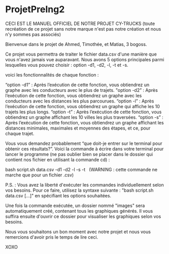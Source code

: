 # ProjetPreIng2

CECI EST LE MANUEL OFFICIEL DE NOTRE PROJET CY-TRUCKS
(toute recréation de ce projet sans notre marque n'est pas notre création et nous n'y sommes pas associés)

Bienvenue dans le projet de Ahmed, Timothée, et Matias, 3 bogoss.

Ce projet vous permettra de traiter le fichier data.csv d'une manière que vous n'avez jamais vue auparavant. Nous avons 5 options principales parmi lesquelles vous pouvez choisir : option -d1, -d2, -l, -t et -s.

voici les fonctionnalités de chaque fonction :

  “option -d1” : Après l’exécution de cette fonction, vous obtiendrez un graphe avec les conducteurs avec le plus de trajets.
  "option -d2” : Après l’exécution de cette fonction, vous obtiendrez un graphe avec les conducteurs avec les distances les plus parcourues. 
  “option -l” : Après l’exécution de cette fonction, vous obtiendrez un graphe qui affiche les 10 trajets les plus longs.
  “option -t” : Après l’exécution de cette fonction, vous obtiendrez un graphe affichant les 10 villes les plus traversées.
  “option -s” : Après l’exécution de cette fonction, vous obtiendrez un graphe affichant les distances minimales, maximales et moyennes des étapes, et ce, pour chaque trajet. 

Vous vous demandez probablement “que doit-je entrer sur le terminal pour obtenir ces résultats?”. Voici la commande à écrire dans votre terminal pour lancer le programme (ne pas oublier bien se placer dans le dossier qui contient nos fichier en utilisant la commande cd) : 

bash script.sh data.csv -d1 -d2 -l -s -t   (WARNING : cette commande ne marche que pour un fichier .csv)

P.S. : Vous avez la liberté d'exécuter les commandes individuellement selon vos besoins. Pour ce faire, utilisez la syntaxe suivante : "bash script.sh data.csv [...]" en spécifiant les options souhaitées.

Une fois la commande exécutée, un dossier nommé "images" sera automatiquement créé, contenant tous les graphiques générés. Il vous suffira ensuite d'ouvrir ce dossier pour visualiser les graphiques selon vos besoins.

Nous vous souhaitons un bon moment avec notre projet et nous vous remercions d'avoir pris le temps de lire ceci.

XOXO
